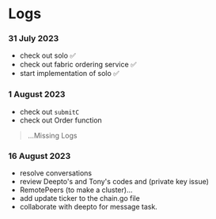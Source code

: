 # Logs

### 31 July 2023
- check out solo ✅
- check out fabric ordering service ✅
- start implementation of solo  ✅

### 1 August 2023
- check out `submitC`
- check out Order function

> ...Missing Logs

### 16 August 2023
- resolve conversations 
- review Deepto's and Tony's codes and (private key issue)
- RemotePeers (to make a cluster)...
- add update ticker to the chain.go file
- collaborate with deepto for message task. 

